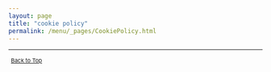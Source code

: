```yaml
---
layout: page
title: "cookie policy"
permalink: /menu/_pages/CookiePolicy.html
---
```


---

<script id="CookieDeclaration" src="https://consent.cookiebot.com/799c8a70-a663-4855-90dd-6534fd8c7c15/cd.js"
  type="text/javascript" async></script>

<span style="font-size:11px;"><a href="#"><i class="fas fa-caret-up" aria-hidden="true" style="color: white; margin-right:5px;"></i>Back to Top</a></span>
